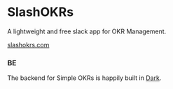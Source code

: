 # SlashOKRs
A lightweight and free slack app for OKR Management.

[slashokrs.com](https://slashokrs.com/)

### BE
The backend for Simple OKRs is happily built in [Dark](https://darklang.com/). 
